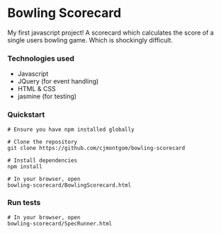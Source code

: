 # Bowling Scorecard

My first javascript project! 
A scorecard which calculates the score of a single users bowling game. Which is shockingly difficult.
 

### Technologies used

- Javascript
- JQuery (for event handling)
- HTML & CSS
- jasmine (for testing)


### Quickstart

```
# Ensure you have npm installed globally 

# Clone the repository
git clone https://github.com/cjmontgom/bowling-scorecard

# Install dependencies
npm install

# In your browser, open 
bowling-scorecard/BowlingScorecard.html

```

### Run tests

```
# In your browser, open 
bowling-scorecard/SpecRunner.html
```
